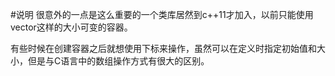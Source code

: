 #说明
很意外的一点是这么重要的一个类库居然到c++11才加入，以前只能使用vector这样的大小可变的容器。

有些时候在创建容器之后就想使用下标来操作，虽然可以在定义时指定初始值和大小，但是与C语言中的数组操作方式有很大的区别。
